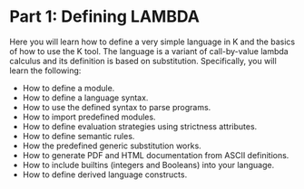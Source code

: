 # Part 1: Defining LAMBDA

Here you will learn how to define a very simple language in K and the basics of how to use the K tool.  The language is a variant of call-by-value lambda calculus and its definition is based on substitution.  Specifically, you will learn the following:

* How to define a module.
* How to define a language syntax.
* How to use the defined syntax to parse programs.
* How to import predefined modules.
* How to define evaluation strategies using strictness attributes.
* How to define semantic rules.
* How the predefined generic substitution works.
* How to generate PDF and HTML documentation from ASCII definitions.
* How to include builtins (integers and Booleans) into your language.
* How to define derived language constructs.
